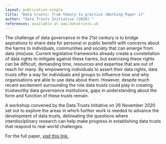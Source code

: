 ```yaml
---
layout: publication-single
title: "Data trusts: from theory to practice (Working Paper 1)"
author: "Data Trusts Initiative (2020) "
references: available at www.datatrusts.uk
---
```

The challenge of data governance in the 21st century is to bridge aspirations to share data for personal or public benefit with concerns about the harms to individuals, communities and society that can emerge from data (mis)use. Current legislative frameworks already create a constellation of data rights to mitigate against these harms, but exercising these rights can be difficult, demanding time, resources and expertise that are out of reach for many. By empowering individuals to assert their data rights, data trusts offer a way for individuals and groups to influence how and why organisations are able to use data about them. However, despite much recent excitement surrounding the role data trusts could play in creating trustworthy data governance institutions, gaps in understanding about the form and function of these trusts remain.

A workshop convened by the Data Trusts Initiative on 26 November 2020 set out to explore the areas in which further work is needed to advance the development of data trusts, delineating the questions where interdisciplinary research can help make progress in establishing data trusts that respond to real-world challenges.

For the full paper, [visit this link. ](https://static1.squarespace.com/static/5e3b09f0b754a35dcb4111ce/t/5fdb21f9537b3a6ff2315429/1608196603713/Working+Paper+1+-+data+trusts+-+from+theory+to+practice.pdf)